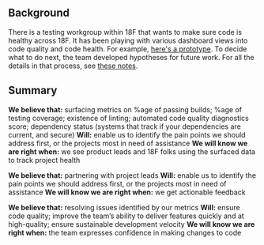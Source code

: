 ## Background

There is a testing workgroup within 18F that wants to make sure code is healthy across 18F. It has been playing with various dashboard views into code quality and code health. For example, [here's a prototype](https://project-dashboard.18f.gov/default). To decide what to do next, the team developed hypotheses for future work. For all the details in that process, see [these notes](https://docs.google.com/document/d/18nPmH01Uz56xarHV66SVTU8f7boCr_ut5eQAArXzei4/edit).

## Summary

**We believe that:** surfacing metrics on %age of passing builds; %age of testing coverage; existence of linting; automated code quality diagnostics score; dependency status (systems that track if your dependencies are current, and secure)
**Will:** enable us to identify the pain points we should address first, or the projects most in need of assistance
**We will know we are right when:** we see product leads and 18F folks using the surfaced data to track project health

**We believe that:** partnering with project leads
**Will:** enable us to identify the pain points we should address first, or the projects most in need of assistance
**We will know we are right when:** we get actionable feedback

**We believe that:** resolving issues identified by our metrics
**Will:** ensure code quality; improve the team’s ability to deliver features quickly and at high-quality; ensure sustainable development velocity
**We will know we are right when:** the team expresses confidence in making changes to code
